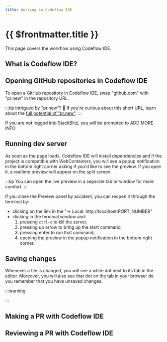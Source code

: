 ```yaml
---
title: Working in Codeflow IDE
---
```


# {{ $frontmatter.title }}

This page covers the workflow using Codeflow IDE.

## What is Codeflow IDE?

<!--@include: ./parts/codeflow-ide.md-->

## Opening GitHub repositories in Codeflow IDE

To open a GitHub repository in Codeflow IDE, swap "github.com" with "pr.new" in the repository URL. 

:::tip Intrigued by "pr.new"?  👀
If you're curious about this short URL, learn about the [full potential of "pr.new"](./making-a-pr-with-pr-new).
:::

If you are not logged into StackBlitz, you will be prompted to ADD MORE INFO 
<!-- TODO add screenshot of the logging popup -->

## Running dev server

As soon as the page loads, Codeflow IDE will install dependencies and if the project is compatible with WebContainers, you will see a popup notification in the bottom right corner asking if you'd like to see the preview. If you open it, a realtime preview will appear on the split screen.

:::tip 
You can open the live preview in a separate tab or window for more comfort.
:::

If you close the Preview panel by accident, you can reopen it through the terminal by:
- clicking on the link in the "→ Local: http://localhost:PORT_NUMBER"
- clicking in the terminal window and: 
    1. pressing `ctrl+c` to kill the server, 
    2. pressing up arrow to bring up the start command,
    3. pressing enter to run that command,
    4. opening the preview in the popup notification in the bottom right corner.

## Saving changes

Whenever a file is changed, you will see a white dot next to its tab in the editor. Moreover, you will also see that dot on the tab in your browser do you remember that you have unsaved changes.

:::warning

<!--@include: ./parts/persistance.md-->

:::

## Making a PR with Codeflow IDE


## Reviewing a PR with Codeflow IDE 